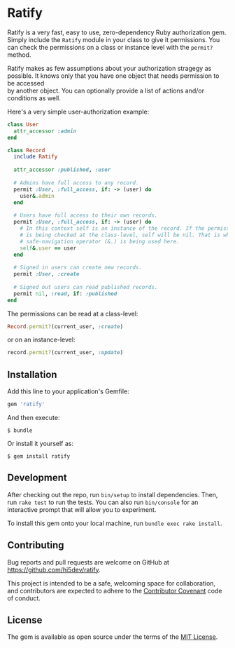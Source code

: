 # Ratify

Ratify is a very fast, easy to use, zero-dependency Ruby authorization gem.
Simply include the `Ratify` module in your class to give it permissions. You 
can check the permissions on a class or instance level with the `permit?` 
method.

Ratify makes as few assumptions about your authorization stragegy as possible.
It knows only that you have one object that needs permission to be accessed  
by another object. You can optionally provide a list of actions and/or 
conditions as well.

Here's a very simple user-authorization example:

```ruby
class User
  attr_accessor :admin
end

class Record
  include Ratify
  
  attr_accessor :published, :user
  
  # Admins have full access to any record.
  permit :User, :full_access, if: -> (user) do
    user&.admin
  end
  
  # Users have full access to their own records.
  permit :User, :full_access, if: -> (user) do
    # In this context self is an instance of the record. If the permission
    # is being checked at the class-level, self will be nil. That is why the
    # safe-navigation operator (&.) is being used here. 
    self&.user == user
  end
  
  # Signed in users can create new records.
  permit :User, :create
  
  # Signed out users can read published records.
  permit nil, :read, if: :published
end
```

The permissions can be read at a class-level:

```ruby
Record.permit?(current_user, :create)
```

or on an instance-level:

```ruby
record.permit?(current_user, :update)
```

## Installation

Add this line to your application's Gemfile:

```ruby
gem 'ratify'
```

And then execute:

    $ bundle

Or install it yourself as:

    $ gem install ratify

## Development

After checking out the repo, run `bin/setup` to install dependencies. Then,
run `rake test` to run the tests. You can also run `bin/console` for an
interactive prompt that will allow you to experiment.

To install this gem onto your local machine, run `bundle exec rake install`.

## Contributing

Bug reports and pull requests are welcome on GitHub at
https://github.com/hi5dev/ratify.

This project is intended to be a safe, welcoming space for collaboration, and
contributors are expected to adhere to the
[Contributor Covenant](http://contributor-covenant.org) code of conduct.

## License

The gem is available as open source under the terms of the
[MIT License](https://opensource.org/licenses/MIT).
